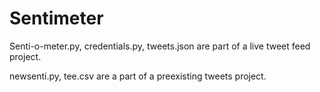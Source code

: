 # Sentimeter
Senti-o-meter.py, credentials.py, tweets.json 
are part of a live tweet feed project.

newsenti.py, tee.csv
are a part of a preexisting tweets project.
